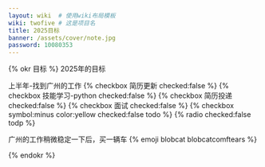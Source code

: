 ```yaml
---
layout: wiki  # 使用wiki布局模板
wiki: twofive # 这是项目名
title: 2025目标
banner: /assets/cover/note.jpg
password: 10080353
---
```


{% okr 目标 %}
2025年的目标

<!-- okr kr1 percent:1 -->
上半年-找到广州的工作
{% checkbox 简历更新 checked:false %}
{% checkbox 技能学习-python checked:false %}
{% checkbox 简历投递 checked:false %}
{% checkbox 面试 checked:false %}
{% checkbox symbol:minus color:yellow checked:false todo %}
{% radio checked:false todp %}

<!-- okr kr2 percent:1 -->
广州的工作稍微稳定一下后，买一辆车
{% emoji blobcat blobcatcomftears %}

{% endokr %}
